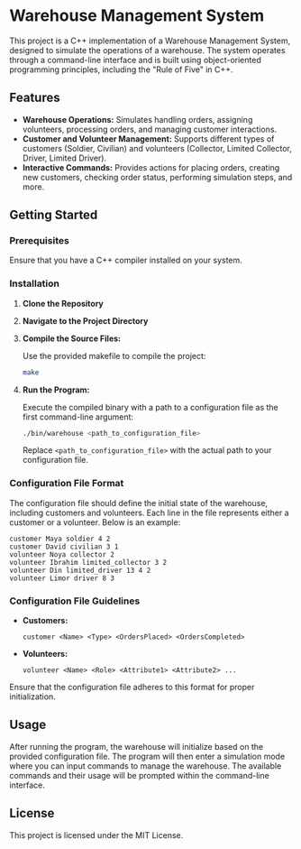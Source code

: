 # Warehouse Management System

This project is a C++ implementation of a Warehouse Management System, designed to simulate the operations of a warehouse. The system operates through a command-line interface and is built using object-oriented programming principles, including the "Rule of Five" in C++.

## Features

- **Warehouse Operations:** Simulates handling orders, assigning volunteers, processing orders, and managing customer interactions.
- **Customer and Volunteer Management:** Supports different types of customers (Soldier, Civilian) and volunteers (Collector, Limited Collector, Driver, Limited Driver).
- **Interactive Commands:** Provides actions for placing orders, creating new customers, checking order status, performing simulation steps, and more.

## Getting Started

### Prerequisites

Ensure that you have a C++ compiler installed on your system.

### Installation

1. **Clone the Repository**

2. **Navigate to the Project Directory**
3. **Compile the Source Files:**

   Use the provided makefile to compile the project:

   ```bash
   make
   ```

4. **Run the Program:**

   Execute the compiled binary with a path to a configuration file as the first command-line argument:

   ```bash
   ./bin/warehouse <path_to_configuration_file>
   ```

   Replace `<path_to_configuration_file>` with the actual path to your configuration file.

### Configuration File Format

The configuration file should define the initial state of the warehouse, including customers and volunteers. Each line in the file represents either a customer or a volunteer. Below is an example:

```
customer Maya soldier 4 2
customer David civilian 3 1
volunteer Noya collector 2
volunteer Ibrahim limited_collector 3 2
volunteer Din limited_driver 13 4 2
volunteer Limor driver 8 3
```

### Configuration File Guidelines

- **Customers:**

  ```
  customer <Name> <Type> <OrdersPlaced> <OrdersCompleted>
  ```

- **Volunteers:**

  ```
  volunteer <Name> <Role> <Attribute1> <Attribute2> ...
  ```

Ensure that the configuration file adheres to this format for proper initialization.

## Usage

After running the program, the warehouse will initialize based on the provided configuration file. The program will then enter a simulation mode where you can input commands to manage the warehouse. The available commands and their usage will be prompted within the command-line interface.

## License

This project is licensed under the MIT License.
